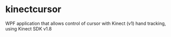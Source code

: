 # kinectcursor
WPF application that allows control of cursor with Kinect (v1) hand tracking, using Kinect SDK v1.8
